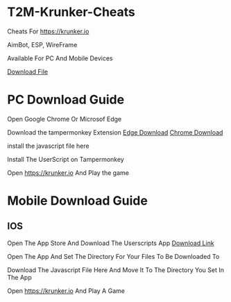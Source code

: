 # T2M-Krunker-Cheats

Cheats For https://krunker.io

AimBot, ESP, WireFrame

Available For PC And Mobile Devices

[Download File](https://github.com/t2k-official/T2M-Krunker-Cheats/releases/download/JavaScript/T2M_Krunker_Mod.js)

# PC Download Guide
Open Google Chrome Or Microsof Edge

Download the tampermonkey Extension [Edge Download](https://microsoftedge.microsoft.com/addons/detail/tampermonkey/iikmkjmpaadaobahmlepeloendndfphd) [Chrome Download](https://chromewebstore.google.com/detail/tampermonkey/dhdgffkkebhmkfjojejmpbldmpobfkfo)

install the javascript file here 

Install The UserScript on Tampermonkey

Open https://krunker.io And Play the game

# Mobile Download Guide
## IOS
Open The App Store And Download The Userscripts App [Download Link](https://apps.apple.com/app/userscripts/id1463298887)

Open The App And Set The Directory For Your Files To Be Downloaded To 

Download The Javascript File Here And Move It To The Directory You Set In The App

Open https://krunker.io And Play A Game
